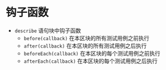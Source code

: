 
# 钩子函数

- `describe` 语句块中钩子函数
  - `before(callback)`     在本区块的所有测试用例之前执行
  - `after(callback)`      在本区块的所有测试用例之后执行
  - `beforeEach(callback)` 在本区块的每个测试用例之前执行
  - `afterEach(callback)`  在本区块的每个测试用例之后执行